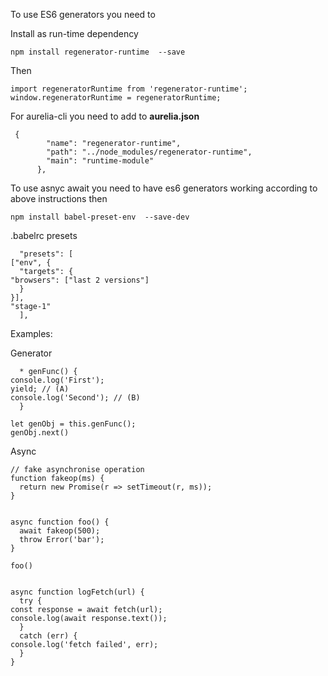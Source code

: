 To use ES6 generators you need to 

Install as run-time dependency

    npm install regenerator-runtime  --save

Then

    import regeneratorRuntime from 'regenerator-runtime';
    window.regeneratorRuntime = regeneratorRuntime;

For aurelia-cli you need to add to **aurelia.json**

     {
            "name": "regenerator-runtime",
            "path": "../node_modules/regenerator-runtime",
            "main": "runtime-module"
          },

To use asnyc await you need to have es6 generators working according to above instructions then

    npm install babel-preset-env  --save-dev

.babelrc presets

      "presets": [
    ["env", {
      "targets": {
    "browsers": ["last 2 versions"]
      }
    }],
    "stage-1"
      ],


Examples:

Generator
    
      * genFunc() {
    console.log('First');
    yield; // (A)
    console.log('Second'); // (B)
      }

    let genObj = this.genFunc();
    genObj.next()


Async

    // fake asynchronise operation
    function fakeop(ms) {
      return new Promise(r => setTimeout(r, ms));
    }


    async function foo() {
      await fakeop(500);
      throw Error('bar');
    }
    
    foo()


    async function logFetch(url) {
      try {
    const response = await fetch(url);
    console.log(await response.text());
      }
      catch (err) {
    console.log('fetch failed', err);
      }
    }